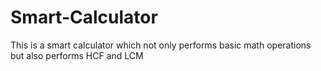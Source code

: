 # Smart-Calculator
This is a smart calculator which not only performs basic math operations but also performs HCF and LCM
